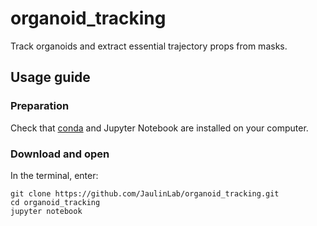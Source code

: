 # organoid_tracking
Track organoids and extract essential trajectory props from masks.

## Usage guide


### Preparation 

Check that [conda](https://docs.conda.io/en/latest/) and Jupyter Notebook are installed on your computer.

### Download and open

In the terminal, enter:

```
git clone https://github.com/JaulinLab/organoid_tracking.git
cd organoid_tracking
jupyter notebook
```

